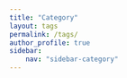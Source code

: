 ```yaml
---
title: "Category"
layout: tags
permalink: /tags/
author_profile: true
sidebar:
    nav: "sidebar-category"
---
```


